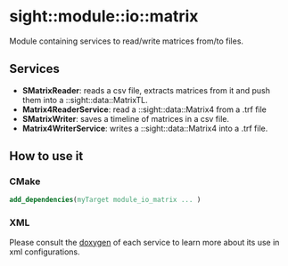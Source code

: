 # sight::module::io::matrix

Module containing services to read/write matrices from/to files.

## Services

- **SMatrixReader**: reads a csv file, extracts matrices from it and push them into a ::sight::data::MatrixTL.
- **Matrix4ReaderService**: read a ::sight::data::Matrix4 from a .trf file
- **SMatrixWriter**: saves a timeline of matrices in a csv file.
- **Matrix4WriterService**: writes a ::sight::data::Matrix4 into a .trf file.

## How to use it

### CMake

```cmake
add_dependencies(myTarget module_io_matrix ... )
```

### XML

Please consult the [doxygen](https://sight.pages.ircad.fr/sight) of each service to learn more about its use in xml configurations.
